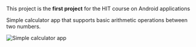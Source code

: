 This project is the **first project** for the HIT course on Android applications

Simple calculator app that supports basic arithmetic operations between two numbers.

![Simple calculator app](https://github.com/user-attachments/assets/4857fee4-c278-4e69-9358-2bc299dcc8b0)
